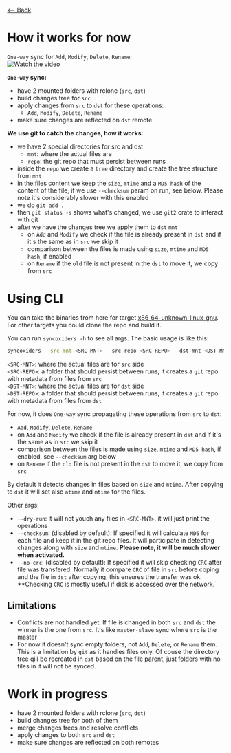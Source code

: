 [⟵ Back](../../README.md#poc)

# How it works for now

`One-way` sync for `Add`, `Modify`, `Delete`, `Rename`:  
[![Watch the video](https://img.youtube.com/vi/JHQC1XpCzQw/0.jpg)](https://www.youtube.com/watch?v=JHQC1XpCzQw)

**`One-way` sync:**
- have 2 mounted folders with rclone (`src`, `dst`)
- build changes tree for `src`
- apply changes from `src` to `dst` for these operations:
    - `Add`, `Modify`, `Delete`, `Rename`
- make sure changes are reflected on `dst` remote

**We use git to catch the changes, how it works:**
- we have 2 special directories for src and dst
    - `mnt`: where the actual files are
    - `repo`: the git repo that must persist between runs
- inside the `repo` we create a `tree` directory and create the tree structure from `mnt`
- in the files content we keep the `size`, `mtime` and a `MD5 hash` of the content of the file, if we use `--checksum` param on run, see below. Please note it's considerably slower with this enabled
- we do `git add .`
- then `git status -s` shows what's changed, we use `git2` crate to interact with git
- after we have the changes tree we apply them to `dst` `mnt`
    - on `Add` and `Modify` we check if the file is already present in `dst` and if it's the same as in `src` we skip it
    - comparison between the files is made using `size`, `mtime` and `MD5 hash`, if enabled
    - on `Rename` if the `old` file is not present in the `dst` to move it, we copy from `src`

# Using CLI

You can take the binaries from here for target [x86_64-unknown-linux-gnu](https://drive.google.com/file/d/1UnWR5rnPfOW3OBLu21xJySPDVHkEbb-v/view?usp=sharing).  
For other targets you could clone the repo and build it.

You can run `syncoxiders -h` to see all args. The basic usage is like this:

```bash
syncoxiders --src-mnt <SRC-MNT> --src-repo <SRC-REPO> --dst-mnt <DST-MNT> --src-repo <DST-REPO>
```

`<SRC-MNT>`: where the actual files are for `src` side  
`<SRC-REPO>`: a folder that should persist between runs, it creates a `git` repo with metadata from files from `src`  
`<DST-MNT>`: where the actual files are for `dst` side  
`<DST-REPO>`: a folder that should persist between runs, it creates a `git` repo with metadata from files from `dst`

For now, it does `One-way` sync propagating these operations from `src` to `dst`:
- `Add`, `Modify`, `Delete`, `Rename`
- on `Add` and `Modify` we check if the file is already present in `dst` and if it's the same as in `src` we skip it
- comparison between the files is made using `size`, `mtime` and `MD5 hash`, if enabled, see `--checksum` arg below
- on `Rename` if the `old` file is not present in the `dst` to move it, we copy from `src`


By default it detects changes in files based on `size` and `mtime`. After copying to `dst` it will set also `atime` and `mtime` for the files.

Other args:
- `--dry-run`: it will not youch any files in `<SRC-MNT>`, it will just print the operations  
- `--checksum`: (disabled by default): If specified it will calculate `MD5` for each file and keep it in the git repo files. It will participate in detecting changes along with `size` and `mtime`. **Please note, it will be much slower when activated.**
- `--no-crc`: (disabled by default): If specified it will skip checking `CRC` after file was transfered. Normally it compare `CRC` of file in `src` before coping and the file in `dst` after copying, this ensures the transfer was ok. **Checking `CRC` is mostly useful if disk is accessed over the network.`

## Limitations

- Conflicts are not handled yet. If file is changed in both `src` and `dst` the winner is the one from `src`. It's like `master-slave` sync where `src` is the master
- For now it doesn't sync empty folders, not `Add`, `Delete`, or `Rename` them. This is a limitation by `git` as it handles files only. Of couse the directory tree qill be recreated in `dst` based on the file parent, just folders with no files in it will not be synced.

# Work in progress

- have 2 mounted folders with rclone (`src`, `dst`)
- build changes tree for both of them
- merge changes trees and resolve conflicts
- apply changes to both `src` and `dst`
- make sure changes are reflected on both remotes
